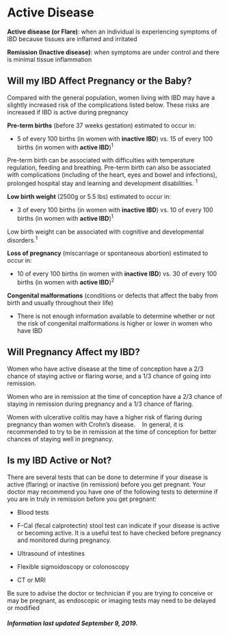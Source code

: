<h1>Active Disease</h1>

**Active disease (or Flare)**: when an individual is experiencing symptoms of IBD because tissues are inflamed and irritated

**Remission (Inactive disease)**: when symptoms are under control and there is minimal tissue inflammation

## **Will my IBD Affect Pregnancy or the Baby?**

Compared with the general population, women living with IBD may have a slightly increased risk of the complications listed below. These risks are increased if IBD is active during pregnancy

**Pre-term births** (before 37 weeks gestation) estimated to occur in:

* 5 of every 100 births (in women with **inactive IBD**) vs. 15 of every 100 births (in women with **active IBD**)<sup>1</sup>

Pre-term birth can be associated with difficulties with temperature regulation, feeding and breathing. Pre-term birth can also be associated with complications (including of the heart, eyes and bowel and infections), prolonged hospital stay and learning and development disabilities. <sup>1</sup>

**Low birth weight** (2500g or 5.5 lbs) estimated to occur in:

* 3 of every 100 births (in women with **inactive IBD**) vs. 10 of every 100 births (in women with **active IBD**)<sup>1</sup>

Low birth weight can be associated with cognitive and developmental disorders.<sup>1</sup>

**Loss of pregnancy** (miscarriage or spontaneous abortion) estimated to occur in:

* 10 of every 100 births (in women with **inactive IBD**) vs. 30 of every 100 births (in women with **active IBD**)<sup>2</sup>

**Congenital malformations** (conditions or defects that affect the baby from birth and usually throughout their life)
* There is not enough information available to determine whether or not  the risk of congenital malformations is higher or lower in women who have IBD 

## **Will Pregnancy Affect my IBD?**
Women who have active disease at the time of conception have a 2/3 chance of staying active or flaring worse, and a 1/3 chance of going into remission.   

Women who are in remission at the time of conception have a 2/3 chance of staying in remission during pregnancy and a 1/3 chance of flaring.   

Women with ulcerative colitis may have a higher risk of flaring during pregnancy than women with Crohn’s disease.   
In general, it is recommended to try to be in remission at the time of conception for better chances of staying well in pregnancy. 

## **Is my IBD Active or Not?**

There are several tests that can be done to determine if your disease is active (flaring) or inactive (in remission) before you get pregnant. 
Your doctor may recommend you have one of the following tests to determine if you are in truly in remission before you get pregnant: 
* Blood tests 
* F-Cal (fecal calprotectin) stool test can indicate if your disease is active or becoming active. It is a useful test to have checked before pregnancy and monitored during pregnancy. 
* Ultrasound of intestines 

* Flexible sigmoidoscopy or colonoscopy
* CT or MRI

Be sure to advise the doctor or technician if you are trying to conceive or may be pregnant, as endoscopic or imaging tests may need to be delayed or modified


<h5>Information last updated September 9, 2019.</h5>
